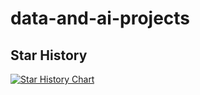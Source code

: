 # data-and-ai-projects

## Star History

[![Star History Chart](https://api.star-history.com/svg?repos=Delta-io/delta,Prestodb/presto,Apache/kafka,Apache/hadoop,apache/cassandra,apache/camel,apache/iceberg,apache/arrow,apache/shardingsphere,apache/couchdb,apache/zeppelin,trinodb/trino,apache/spark,elastic/elasticsearch,mongodb/mongo,redis/redis,docker/compose,gradle/gradle,hashicorp/vagrant,hashicorp/terraform,hashicorp/consul&type=Date)](https://star-history.com/#Delta-io/delta&Prestodb/presto&Apache/kafka&Apache/hadoop&apache/cassandra&apache/camel&apache/iceberg&apache/arrow&apache/shardingsphere&apache/couchdb&apache/zeppelin&trinodb/trino&apache/spark&elastic/elasticsearch&mongodb/mongo&redis/redis&docker/compose&gradle/gradle&hashicorp/vagrant&hashicorp/terraform&hashicorp/consul&Date)
